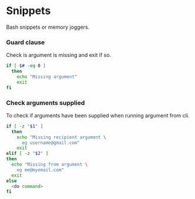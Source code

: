 # Snippets

Bash snippets or memory joggers.


### Guard clause

Check is argument is missing and exit if so.

```sh
if [ $# -eq 0 ]
  then
    echo "Missing argument"
    exit
fi
```

### Check arguments supplied

To check if arguments have been supplied when running argument from cli.

```sh
if [ -z "$1" ]
  then
    echo "Missing recipient argument \
      eg username@gmail.com"
    exit
elif [ -z "$2" ]
then
  echo "Missing from argument \
    eg me@myemail.com"
  exit
else
  <do command>
fi
```
